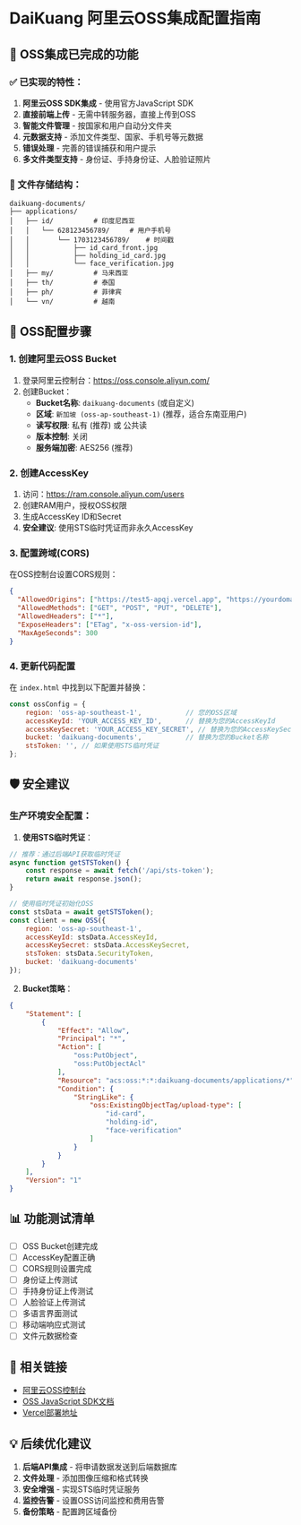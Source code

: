 # DaiKuang 阿里云OSS集成配置指南

## 🚀 OSS集成已完成的功能

### ✅ 已实现的特性：
1. **阿里云OSS SDK集成** - 使用官方JavaScript SDK
2. **直接前端上传** - 无需中转服务器，直接上传到OSS
3. **智能文件管理** - 按国家和用户自动分文件夹
4. **元数据支持** - 添加文件类型、国家、手机号等元数据
5. **错误处理** - 完善的错误捕获和用户提示
6. **多文件类型支持** - 身份证、手持身份证、人脸验证照片

### 📁 文件存储结构：
```
daikuang-documents/
├── applications/
│   ├── id/          # 印度尼西亚
│   │   └── 628123456789/     # 用户手机号
│   │       └── 1703123456789/    # 时间戳
│   │           ├── id_card_front.jpg
│   │           ├── holding_id_card.jpg
│   │           └── face_verification.jpg
│   ├── my/          # 马来西亚
│   ├── th/          # 泰国
│   ├── ph/          # 菲律宾
│   └── vn/          # 越南
```

## 🔧 OSS配置步骤

### 1. 创建阿里云OSS Bucket
1. 登录阿里云控制台：https://oss.console.aliyun.com/
2. 创建Bucket：
   - **Bucket名称**: `daikuang-documents` (或自定义)
   - **区域**: `新加坡 (oss-ap-southeast-1)` (推荐，适合东南亚用户)
   - **读写权限**: 私有 (推荐) 或 公共读
   - **版本控制**: 关闭
   - **服务端加密**: AES256 (推荐)

### 2. 创建AccessKey
1. 访问：https://ram.console.aliyun.com/users
2. 创建RAM用户，授权OSS权限
3. 生成AccessKey ID和Secret
4. **安全建议**: 使用STS临时凭证而非永久AccessKey

### 3. 配置跨域(CORS)
在OSS控制台设置CORS规则：
```json
{
  "AllowedOrigins": ["https://test5-apqj.vercel.app", "https://yourdomain.com"],
  "AllowedMethods": ["GET", "POST", "PUT", "DELETE"],
  "AllowedHeaders": ["*"],
  "ExposeHeaders": ["ETag", "x-oss-version-id"],
  "MaxAgeSeconds": 300
}
```

### 4. 更新代码配置
在 `index.html` 中找到以下配置并替换：

```javascript
const ossConfig = {
    region: 'oss-ap-southeast-1',           // 您的OSS区域
    accessKeyId: 'YOUR_ACCESS_KEY_ID',      // 替换为您的AccessKeyId  
    accessKeySecret: 'YOUR_ACCESS_KEY_SECRET', // 替换为您的AccessKeySecret
    bucket: 'daikuang-documents',           // 替换为您的Bucket名称
    stsToken: '', // 如果使用STS临时凭证
};
```

## 🛡️ 安全建议

### 生产环境安全配置：

1. **使用STS临时凭证**：
```javascript
// 推荐：通过后端API获取临时凭证
async function getSTSToken() {
    const response = await fetch('/api/sts-token');
    return await response.json();
}

// 使用临时凭证初始化OSS
const stsData = await getSTSToken();
const client = new OSS({
    region: 'oss-ap-southeast-1',
    accessKeyId: stsData.AccessKeyId,
    accessKeySecret: stsData.AccessKeySecret,
    stsToken: stsData.SecurityToken,
    bucket: 'daikuang-documents'
});
```

2. **Bucket策略**：
```json
{
    "Statement": [
        {
            "Effect": "Allow",
            "Principal": "*",
            "Action": [
                "oss:PutObject",
                "oss:PutObjectAcl"
            ],
            "Resource": "acs:oss:*:*:daikuang-documents/applications/*",
            "Condition": {
                "StringLike": {
                    "oss:ExistingObjectTag/upload-type": [
                        "id-card",
                        "holding-id", 
                        "face-verification"
                    ]
                }
            }
        }
    ],
    "Version": "1"
}
```

## 📊 功能测试清单

- [ ] OSS Bucket创建完成
- [ ] AccessKey配置正确
- [ ] CORS规则设置完成
- [ ] 身份证上传测试
- [ ] 手持身份证上传测试  
- [ ] 人脸验证上传测试
- [ ] 多语言界面测试
- [ ] 移动端响应式测试
- [ ] 文件元数据检查

## 🔗 相关链接

- [阿里云OSS控制台](https://oss.console.aliyun.com/)
- [OSS JavaScript SDK文档](https://help.aliyun.com/document_detail/64041.html)
- [Vercel部署地址](https://test5-apqj.vercel.app/)

## 💡 后续优化建议

1. **后端API集成** - 将申请数据发送到后端数据库
2. **文件处理** - 添加图像压缩和格式转换
3. **安全增强** - 实现STS临时凭证服务
4. **监控告警** - 设置OSS访问监控和费用告警
5. **备份策略** - 配置跨区域备份 